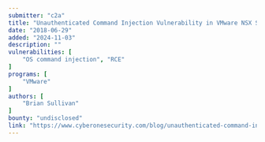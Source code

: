 ```yaml
---
submitter: "c2a"
title: "Unauthenticated Command Injection Vulnerability in VMware NSX SD-WAN by VeloCloud"
date: "2018-06-29"
added: "2024-11-03"
description: ""
vulnerabilities: [
    "OS command injection", "RCE"
]
programs: [
    "VMware"
]
authors: [
    "Brian Sullivan"
]
bounty: "undisclosed"
link: "https://www.cyberonesecurity.com/blog/unauthenticated-command-injection-vulnerability-in-vmware-nsx-sd-wan-by-velocloud"
---
```




